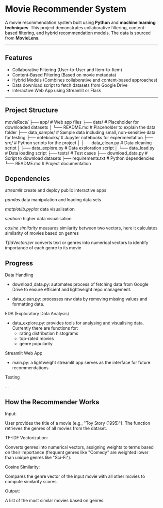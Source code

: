 # Movie Recommender System

A movie recommendation system built using **Python** and **machine learning techniques**. This project demonstrates collaborative filtering, content-based filtering, and hybrid recommendation models. The data is sourced from **MovieLens**.

---

## Features

- Collaborative Filtering (User-to-User and Item-to-Item)
- Content-Based Filtering (Based on movie metadata)
- Hybrid Models (Combines collaborative and content-based approaches)
- Data download script to fetch datasets from Google Drive
- Interactive Web App using Streamlit or Flask

---

## Project Structure

movieRecs/
├── app/ # Web app files
├── data/ # Placeholder for downloaded datasets
│ └── README.md # Placeholder to explain the data folder
├── data_sample/ # Sample data including small, non-sensitive data for testing
├── notebooks/ # Jupyter notebooks for experimentation
├── src/ # Python scripts for the project
│ ├── data_clean.py # Data cleaning script
│ ├── data_explore.py # Data exploration script
│ └── data_load.py # Data loading script
├── tests/ # Test cases
├── download_data.py # Script to download datasets
├── requirements.txt # Python dependencies
└── README.md # Project documentation

## Dependencies

_streamlit_
create and deploy public interactive apps

_pandas_
data manipulation and loading data sets

_matplotlib.pyplot_
data visualisation

_seaborn_
higher data visualisation

_cosine similarity_
measures similarity between two vectors, here it calculates similarity of movies based on genres

_TfidVectorizer_
converts text or genres into numerical vectors to identify importance of each genre to its movie

## Progress

Data Handling

- download_data.py: automates process of fetching data from Google Drive to ensure efficient and lightweight repo management.

- data_clean.py: processes raw data by removing missing values and formatting data.

EDA (Exploratory Data Analysis)

- data_explore.py: provides tools for analysing and visualising data. Currently there are functions for:
  - rating distribution histograms
  - top-rated movies
  - genre popularity

Streamlit Web App

- main.py: a lightweight streamlit app serves as the interface for future recommendations

Testing

...

## How the Recommender Works

Input:

User provides the title of a movie (e.g., "Toy Story (1995)").
The function retrieves the genres of all movies from the dataset.

TF-IDF Vectorization:

Converts genres into numerical vectors, assigning weights to terms based on their importance (frequent genres like "Comedy" are weighted lower than unique genres like "Sci-Fi").

Cosine Similarity:

Compares the genre vector of the input movie with all other movies to compute similarity scores.

Output:

A list of the most similar movies based on genres.
